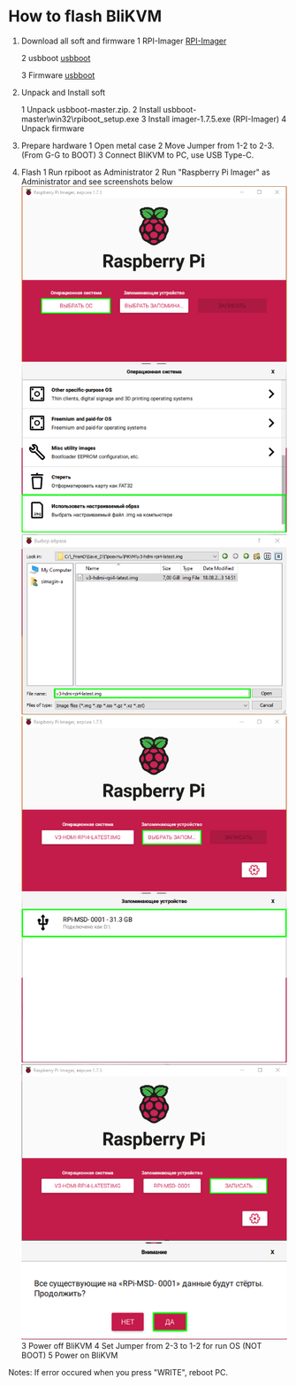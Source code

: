# How to flash BliKVM

1. Download all soft and firmware
    1 RPI-Imager
[RPI-Imager](https://github.com/raspberrypi/rpi-imager/releases/download/v1.7.5/imager-1.7.5.exe)

    2 usbboot
[usbboot](https://github.com/raspberrypi/usbboot/archive/refs/heads/master.zip)

    3 Firmware
[usbboot](https://files.pikvm.org/images/v3-hdmi-rpi4-latest.img.xz)

2. Unpack and Install soft

    1 Unpack usbboot-master.zip.
    2 Install usbboot-master\win32\rpiboot_setup.exe
    3 Install imager-1.7.5.exe (RPI-Imager)
    4 Unpack firmware
3. Prepare hardware
    1 Open metal case
    2 Move Jumper from 1-2 to 2-3. (From G-G to BOOT)
    3 Connect BliKVM to PC, use USB Type-C.
4. Flash
    1 Run rpiboot as Administrator
    2 Run "Raspberry Pi Imager" as Administrator and see screenshots below
![alt text](Screenshot_1.png "Title")
![alt text](Screenshot_2.png "Title")
![alt text](Screenshot_3.png "Title")
![alt text](Screenshot_4.png "Title")
![alt text](Screenshot_5.png "Title")
![alt text](Screenshot_6.png "Title")
![alt text](Screenshot_7.png "Title")
    3 Power off BliKVM
    4 Set Jumper from 2-3 to 1-2 for run OS (NOT BOOT)
    5 Power on BliKVM

Notes:
If error occured when you press "WRITE", reboot PC.
